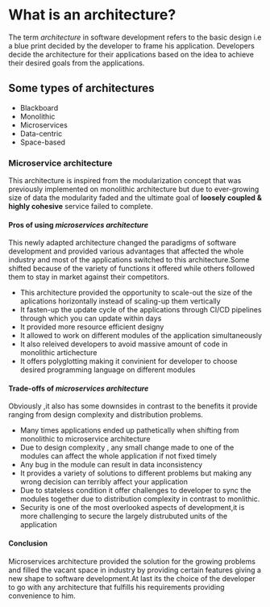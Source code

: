 # What is an architecture?
The term _architecture_ in software development refers to the basic design i.e a blue print decided by the developer to frame his application.
Developers decide the architecture for their applications based on the idea to achieve their desired goals from the applications.

## Some types of architectures
* Blackboard 
* Monolithic 
* Microservices
* Data-centric
* Space-based

### Microservice architecture
This architecture is inspired from the modularization concept that was previously implemented on monolithic architecture but due to ever-growing size of data the modularity faded and the ultimate goal of **loosely coupled & highly cohesive** service failed to complete.

#### Pros of using _microservices architecture_ ####
This newly adapted architecture changed the paradigms of software development and provided various advantages that affected the whole industry and most of the applications switched to this architecture.Some shifted because of the variety of functions it offered while others followed them to stay in market against their competitors.
* This architecture provided the opportunity to scale-out the size of the aplications horizontally instead of scaling-up them vertically
* It fasten-up the update cycle of the applications through CI/CD pipelines through which you can update within days
* It provided more resource efficient designy
* It allowed to work on different modules of the application simultaneously
* It also releived developers to avoid massive amount of code in monolithic artichecture
* It offers polyglotting making it convinient for developer to choose desired programming language on different modules


 #### Trade-offs of _microservices architecture_ ####
Obviously ,it also has some downsides in contrast to the benefits it provide ranging from design complexity and distribution problems.
* Many times applications ended up pathetically when shifting from monolithic to microservice architecture
* Due to design complexity , any small change made to one of the modules can affect the whole application if not fixed timely
* Any bug in the module can result in data inconsistency
* It provides a variety of solutions to different problems but making any wrong decision can terribly affect your application
* Due to stateless condition it offer challenges to developer to sync the modules together due to distribution complexity in contrast to monlithic.
* Security is one of the most overlooked aspects of development,it is more challenging to secure the largely distrubuted units of the application

#### Conclusion ####
Microservices architecture provided the solution for the growing problems and filled the vacant space in industry by providing certain features giving a new shape to software development.At last its the choice of the developer to go with any architecture that fulfills his requirements providing convenience to him.
